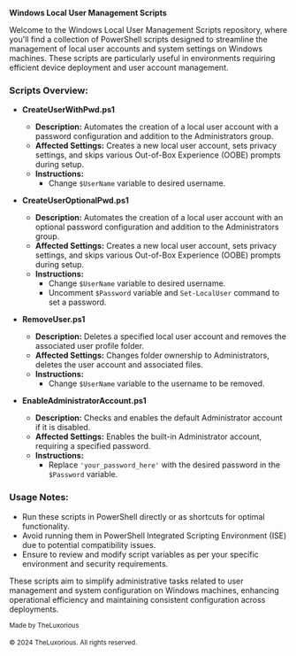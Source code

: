 **Windows Local User Management Scripts**

Welcome to the Windows Local User Management Scripts repository, where you'll find a collection of PowerShell scripts designed to streamline the management of local user accounts and system settings on Windows machines. These scripts are particularly useful in environments requiring efficient device deployment and user account management.

### Scripts Overview:

- **CreateUserWithPwd.ps1**
  - **Description:** Automates the creation of a local user account with a password configuration and addition to the Administrators group.
  - **Affected Settings:** Creates a new local user account, sets privacy settings, and skips various Out-of-Box Experience (OOBE) prompts during setup.
  - **Instructions:** 
    - Change `$UserName` variable to desired username.

- **CreateUserOptionalPwd.ps1**
  - **Description:** Automates the creation of a local user account with an optional password configuration and addition to the Administrators group.
  - **Affected Settings:** Creates a new local user account, sets privacy settings, and skips various Out-of-Box Experience (OOBE) prompts during setup.
  - **Instructions:** 
    - Change `$UserName` variable to desired username.
    - Uncomment `$Password` variable and `Set-LocalUser` command to set a password.

- **RemoveUser.ps1**
  - **Description:** Deletes a specified local user account and removes the associated user profile folder.
  - **Affected Settings:** Changes folder ownership to Administrators, deletes the user account and associated files.
  - **Instructions:** 
    - Change `$UserName` variable to the username to be removed.

- **EnableAdministratorAccount.ps1**
  - **Description:** Checks and enables the default Administrator account if it is disabled.
  - **Affected Settings:** Enables the built-in Administrator account, requiring a specified password.
  - **Instructions:** 
    - Replace `'your_password_here'` with the desired password in the `$Password` variable.

### Usage Notes:
- Run these scripts in PowerShell directly or as shortcuts for optimal functionality.
- Avoid running them in PowerShell Integrated Scripting Environment (ISE) due to potential compatibility issues.
- Ensure to review and modify script variables as per your specific environment and security requirements.

These scripts aim to simplify administrative tasks related to user management and system configuration on Windows machines, enhancing operational efficiency and maintaining consistent configuration across deployments.

<sub> Made by TheLuxorious </sub> <br> </br>
<sub> © 2024 TheLuxorious. All rights reserved. </sub>
